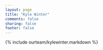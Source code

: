 ```yaml
---
layout: page
title: "Kyle Winter"
comments: false
sharing: false
footer: false
---
```

{% include ourteam/kylewinter.markdown %}
